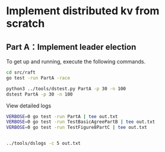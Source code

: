 # Implement distributed kv from scratch

## Part A：Implement leader election

To get up and running, execute the following commands. 
```bash
cd src/raft
go test -run PartA -race

python3 ../tools/dstest.py PartA -p 30 -n 100 
dstest PartA -p 30 -n 100 
```

View detailed logs
```bash
VERBOSE=0 go test -run PartA | tee out.txt
VERBOSE=0 go test -run TestBasicAgreePartB | tee out.txt
VERBOSE=0 go test -run TestFigure8PartC | tee out.txt


../tools/dslogs -c 5 out.txt
```
